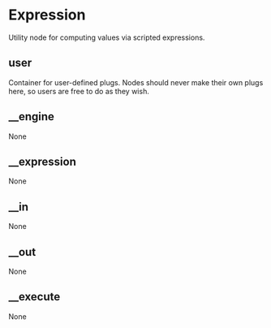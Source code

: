# Expression

Utility node for computing values via
scripted expressions.

## user 

 Container for user-defined plugs. Nodes
should never make their own plugs here,
so users are free to do as they wish. 

## __engine 

 None 

## __expression 

 None 

## __in 

 None 

## __out 

 None 

## __execute 

 None 

